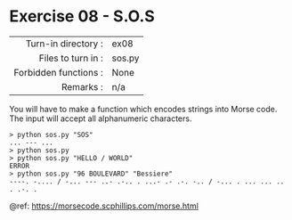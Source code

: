 # Exercise 08 - S.O.S

|                         |                    |
| -----------------------:| ------------------ |
|   Turn-in directory :   |  ex08              |
|   Files to turn in :    |  sos.py            |
|   Forbidden functions : |  None              |
|   Remarks :             |  n/a               |

You will have to make a function which encodes strings into Morse code.  
The input will accept all alphanumeric characters.

```console
> python sos.py "SOS"
... --- ...
> python sos.py
> python sos.py "HELLO / WORLD"
ERROR
> python sos.py "96 BOULEVARD" "Bessiere"
----. -.... / -... --- ..- .-.. . ...- .- .-. -.. / -... . ... ... .. . .-. .
```

@ref: https://morsecode.scphillips.com/morse.html
